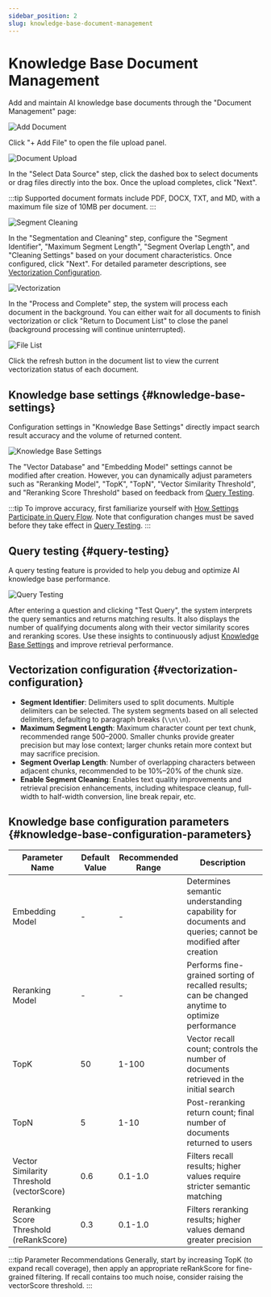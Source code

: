 ```yaml
---
sidebar_position: 2
slug: knowledge-base-document-management
---
```


# Knowledge Base Document Management

Add and maintain AI knowledge base documents through the "Document Management" page:

![Add Document](./img/add-document-alt.png)

Click "+ Add File" to open the file upload panel.

![Document Upload](./img/document-upload.png)

In the "Select Data Source" step, click the dashed box to select documents or drag files directly into the box. Once the upload completes, click "Next".

:::tip
Supported document formats include PDF, DOCX, TXT, and MD, with a maximum file size of 10MB per document.
:::

![Segment Cleaning](./img/segment-cleaning.png)

In the "Segmentation and Cleaning" step, configure the "Segment Identifier", "Maximum Segment Length", "Segment Overlap Length", and "Cleaning Settings" based on your document characteristics. Once configured, click "Next". For detailed parameter descriptions, see [Vectorization Configuration](#vectorization-configuration).

![Vectorization](./img/vectorization.png)

In the "Process and Complete" step, the system will process each document in the background. You can either wait for all documents to finish vectorization or click "Return to Document List" to close the panel (background processing will continue uninterrupted).

![File List](./img/file-list.png)

Click the refresh button in the document list to view the current vectorization status of each document.


## Knowledge base settings {#knowledge-base-settings}
Configuration settings in "Knowledge Base Settings" directly impact search result accuracy and the volume of returned content.

![Knowledge Base Settings](./img/knowledge-base-settings.png)

The "Vector Database" and "Embedding Model" settings cannot be modified after creation. However, you can dynamically adjust parameters such as "Reranking Model", "TopK", "TopN", "Vector Similarity Threshold", and "Reranking Score Threshold" based on feedback from [Query Testing](#query-testing).

:::tip
To improve accuracy, first familiarize yourself with [How Settings Participate in Query Flow](./keyword-and-semantic-search#how-knowledge-base-settings-participate-in-query-flow). Note that configuration changes must be saved before they take effect in [Query Testing](#query-testing).
:::

## Query testing {#query-testing}
A query testing feature is provided to help you debug and optimize AI knowledge base performance.

![Query Testing](./img/query-test.png)

After entering a question and clicking "Test Query", the system interprets the query semantics and returns matching results. It also displays the number of qualifying documents along with their vector similarity scores and reranking scores. Use these insights to continuously adjust [Knowledge Base Settings](#knowledge-base-settings) and improve retrieval performance.

## Vectorization configuration {#vectorization-configuration}
- **Segment Identifier**: Delimiters used to split documents. Multiple delimiters can be selected. The system segments based on all selected delimiters, defaulting to paragraph breaks (`\\n\\n`).
- **Maximum Segment Length**: Maximum character count per text chunk, recommended range 500–2000. Smaller chunks provide greater precision but may lose context; larger chunks retain more context but may sacrifice precision.
- **Segment Overlap Length**: Number of overlapping characters between adjacent chunks, recommended to be 10%–20% of the chunk size.
- **Enable Segment Cleaning**: Enables text quality improvements and retrieval precision enhancements, including whitespace cleanup, full-width to half-width conversion, line break repair, etc.

## Knowledge base configuration parameters {#knowledge-base-configuration-parameters}
| Parameter Name | Default Value | Recommended Range | Description |
|---------|--------|----------|------|
| Embedding Model | - | - | Determines semantic understanding capability for documents and queries; cannot be modified after creation |
| Reranking Model | - | - | Performs fine-grained sorting of recalled results; can be changed anytime to optimize performance |
| TopK | 50 | 1-100 | Vector recall count; controls the number of documents retrieved in the initial search |
| TopN | 5 | 1-10 | Post-reranking return count; final number of documents returned to users |
| Vector Similarity Threshold (vectorScore) | 0.6 | 0.1-1.0 | Filters recall results; higher values require stricter semantic matching |
| Reranking Score Threshold (reRankScore) | 0.3 | 0.1-1.0 | Filters reranking results; higher values demand greater precision |

:::tip Parameter Recommendations
Generally, start by increasing TopK (to expand recall coverage), then apply an appropriate reRankScore for fine-grained filtering. If recall contains too much noise, consider raising the vectorScore threshold.
:::

